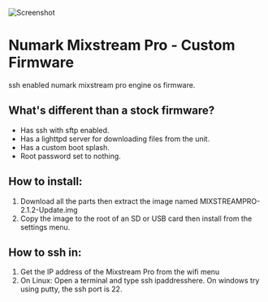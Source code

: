 ![Screenshot](https://raw.githubusercontent.com/RedHate/MixstreamProCFW/main/photo.jpg)


# Numark Mixstream Pro - Custom Firmware
ssh enabled numark mixstream pro engine os firmware.

## What's different than a stock firmware?
- Has ssh with sftp enabled.
- Has a lighttpd server for downloading files from the unit.
- Has a custom boot splash.
- Root password set to nothing.


## How to install:
  1) Download all the parts then extract the image named MIXSTREAMPRO-2.1.2-Update.img
  2) Copy the image to the root of an SD or USB card then install from the settings menu.

## How to ssh in:
  1) Get the IP address of the Mixstream Pro from the wifi menu
  2) On Linux: Open a terminal and type ssh ipaddresshere. On windows try using putty, the ssh port is 22.
  
